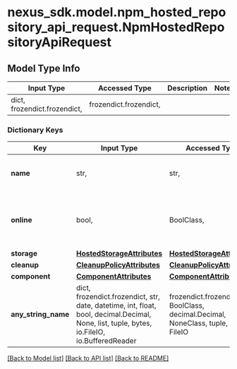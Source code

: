 # nexus_sdk.model.npm_hosted_repository_api_request.NpmHostedRepositoryApiRequest

## Model Type Info
Input Type | Accessed Type | Description | Notes
------------ | ------------- | ------------- | -------------
dict, frozendict.frozendict,  | frozendict.frozendict,  |  | 

### Dictionary Keys
Key | Input Type | Accessed Type | Description | Notes
------------ | ------------- | ------------- | ------------- | -------------
**name** | str,  | str,  | A unique identifier for this repository | 
**online** | bool,  | BoolClass,  | Whether this repository accepts incoming requests | 
**storage** | [**HostedStorageAttributes**](HostedStorageAttributes.md) | [**HostedStorageAttributes**](HostedStorageAttributes.md) |  | 
**cleanup** | [**CleanupPolicyAttributes**](CleanupPolicyAttributes.md) | [**CleanupPolicyAttributes**](CleanupPolicyAttributes.md) |  | [optional] 
**component** | [**ComponentAttributes**](ComponentAttributes.md) | [**ComponentAttributes**](ComponentAttributes.md) |  | [optional] 
**any_string_name** | dict, frozendict.frozendict, str, date, datetime, int, float, bool, decimal.Decimal, None, list, tuple, bytes, io.FileIO, io.BufferedReader | frozendict.frozendict, str, BoolClass, decimal.Decimal, NoneClass, tuple, bytes, FileIO | any string name can be used but the value must be the correct type | [optional]

[[Back to Model list]](../../README.md#documentation-for-models) [[Back to API list]](../../README.md#documentation-for-api-endpoints) [[Back to README]](../../README.md)

